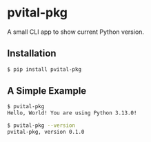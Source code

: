 # pvital-pkg

A small CLI app to show current Python version.

## Installation

```bash
$ pip install pvital-pkg
```

## A Simple Example

```bash
$ pvital-pkg
Hello, World! You are using Python 3.13.0!

$ pvital-pkg --version
pvital-pkg, version 0.1.0
```


